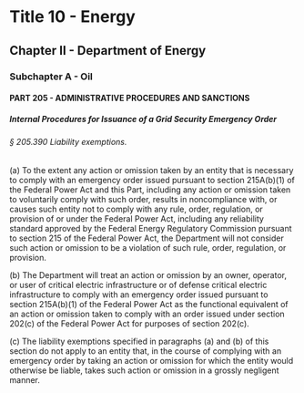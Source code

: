 
# Title 10 - Energy
## Chapter II - Department of Energy
### Subchapter A - Oil
#### PART 205 - ADMINISTRATIVE PROCEDURES AND SANCTIONS
##### Internal Procedures for Issuance of a Grid Security Emergency Order
###### § 205.390 Liability exemptions.

(a) To the extent any action or omission taken by an entity that is necessary to comply with an emergency order issued pursuant to section 215A(b)(1) of the Federal Power Act and this Part, including any action or omission taken to voluntarily comply with such order, results in noncompliance with, or causes such entity not to comply with any rule, order, regulation, or provision of or under the Federal Power Act, including any reliability standard approved by the Federal Energy Regulatory Commission pursuant to section 215 of the Federal Power Act, the Department will not consider such action or omission to be a violation of such rule, order, regulation, or provision.

(b) The Department will treat an action or omission by an owner, operator, or user of critical electric infrastructure or of defense critical electric infrastructure to comply with an emergency order issued pursuant to section 215A(b)(1) of the Federal Power Act as the functional equivalent of an action or omission taken to comply with an order issued under section 202(c) of the Federal Power Act for purposes of section 202(c).

(c) The liability exemptions specified in paragraphs (a) and (b) of this section do not apply to an entity that, in the course of complying with an emergency order by taking an action or omission for which the entity would otherwise be liable, takes such action or omission in a grossly negligent manner.

